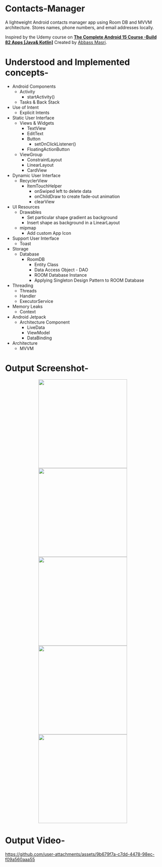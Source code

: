 # Contacts-Manager
A lightweight Android contacts manager app using Room DB and MVVM architecture. Stores names, phone numbers, and email addresses locally.

Inspired by the Udemy course on [**The Complete Android 15 Course -Build 82 Apps [Java& Kotlin]**](https://www.udemy.com/course/the-complete-android-10-developer-course-mastering-android/) Created by [Abbass Masri](https://www.udemy.com/user/mahmoud-masri-7/).

# Understood and Implemented concepts-
* Android Components
  * Activity
    *  startActivity()
  * Tasks & Back Stack 
* Use of Intent
  * Explicit Intents
* Static User Interface
  * Views & Widgets
    * TextView
    * EditText
    * Button
      * setOnClickListener()
    * FloatingActionButton
  * ViewGroup
    * ConstraintLayout
    * LinearLayout
    * CardView
* Dynamic User Interface
  * RecyclerView
    * ItemTouchHelper
      * onSwiped left to delete data
      * onChildDraw to create fade-out animation
      * clearView
* UI Resources
  * Drawables
    * Set particular shape gradient as background
    * Insert shape as background in a LinearLayout
  * mipmap
    * Add custom App Icon
* Support User Interface
  * Toast
* Storage
  * Database
    * RoomDB
      * Entity Class
      * Data Access Object - DAO
      * ROOM Database Instance
      * Applying Singleton Design Pattern to ROOM Database
* Threading
  * Threads
  * Handler
  * ExecutorService
* Memory Leaks
  * Context
* Android Jetpack
  * Architecture Component
    * LiveData
    * ViewModel
    * DataBinding
* Architecture
  * MVVM


# Output Screenshot-
<p align="center">
<img src="https://github.com/user-attachments/assets/571f84e6-6ae4-49d5-91cf-12f637cad3b0" width="288">
<img src="https://github.com/user-attachments/assets/9b8181c2-c394-4e87-9571-38e47b57df2d" width="288">
<img src="https://github.com/user-attachments/assets/5db0f24b-4d4b-4fa5-bb28-b1c9fc00c82a" width="288">
<img src="https://github.com/user-attachments/assets/6c528947-8bdc-4c39-af6e-2801b5d2603a" width="288">
<img src="https://github.com/user-attachments/assets/5fcc9bc7-fad9-4a6f-a8d9-5ba81b871759" width="288">
</p>

# Output Video-
https://github.com/user-attachments/assets/9b679f7a-c7dd-4478-98ec-f09a560aaa55


